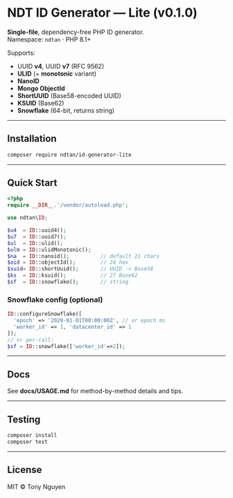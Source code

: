 # NDT ID Generator — Lite (v0.1.0)

**Single-file**, dependency-free PHP ID generator.  
Namespace: `ndtan` · PHP 8.1+

Supports:
- UUID **v4**, UUID **v7** (RFC 9562)
- **ULID** (+ **monotonic** variant)
- **NanoID**
- **Mongo ObjectId**
- **ShortUUID** (Base58-encoded UUID)
- **KSUID** (Base62)
- **Snowflake** (64-bit, returns string)

---

## Installation
```bash
composer require ndtan/id-generator-lite
```

---

## Quick Start
```php
<?php
require __DIR__.'/vendor/autoload.php';

use ndtan\ID;

$u4  = ID::uuid4();
$u7  = ID::uuid7();
$ul  = ID::ulid();
$ulm = ID::ulidMonotonic();
$na  = ID::nanoid();          // default 21 chars
$oid = ID::objectId();        // 24 hex
$suid= ID::shortUuid();       // UUID -> Base58
$ks  = ID::ksuid();           // 27 Base62
$sf  = ID::snowflake();       // string
```

### Snowflake config (optional)
```php
ID::configureSnowflake([
  'epoch' => '2020-01-01T00:00:00Z', // or epoch ms
  'worker_id' => 1, 'datacenter_id' => 1
]);
// or per-call:
$sf = ID::snowflake(['worker_id'=>2]);
```

---

## Docs
See **docs/USAGE.md** for method-by-method details and tips.

---

## Testing
```bash
composer install
composer test
```

---

## License
MIT © Tony Nguyen
